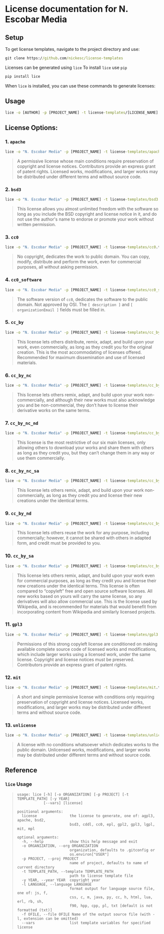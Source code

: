 # License documentation for N. Escobar Media

## Setup
To get license templates, navigate to the project directory and use:
``` cmd
git clone https://github.com/nickesc/license-templates
```

Licenses can be generated using `lice`
To install `lice` use `pip`
``` cmd
pip install lice
```


When `lice` is installed, you can use these commands to generate licenses:


## Usage

```cmd
lice -o [AUTHOR] -p [PROJECT_NAME] -t license-templates/[LICENSE_NAME].txt -f [FILE_NAME]
```

## License Options:

### 1. `apache`

```cmd
lice -o "N. Escobar Media" -p [PROJECT_NAME] -t license-templates/apache.txt -f LICENSE
```

> A permissive license whose main conditions require preservation of copyright and license notices. Contributors provide an express grant of patent rights. Licensed works, modifications, and larger works may be distributed under different terms and without source code.

### 2. `bsd3`

```cmd
lice -o "N. Escobar Media" -p [PROJECT_NAME] -t license-templates/bsd3.txt -f LICENSE
```

> This license allows you almost unlimited freedom with the software so long as you include the BSD copyright and license notice in it, and do not use the author's name to endorse or promote your work without written permission.

### 3. `cc0`

```cmd
lice -o "N. Escobar Media" -p [PROJECT_NAME] -t license-templates/cc0.txt -f LICENSE
```

> No copyright, dedicates the work to public domain. You can copy, modify, distribute and perform the work, even for commercial purposes, all without asking permission.

### 4. `cc0_software`

```cmd
lice -o "N. Escobar Media" -p [PROJECT_NAME] -t license-templates/cc0_software.txt -f LICENSE
```

> The software version of `cc0`, dedicates the software to the public domain. Not approved by OSI. The `[ description ]` and `[ organizationEmail ]` fields must be filled in.

### 5. `cc_by`

```cmd
lice -o "N. Escobar Media" -p [PROJECT_NAME] -t license-templates/cc_by.txt -f LICENSE
```

> This license lets others distribute, remix, adapt, and build upon your work, even commercially, as long as they credit you for the original creation. This is the most accommodating of licenses offered. Recommended for maximum dissemination and use of licensed materials.

### 6. `cc_by_nc`

```cmd
lice -o "N. Escobar Media" -p [PROJECT_NAME] -t license-templates/cc_by_nc.txt -f LICENSE
```

> This license lets others remix, adapt, and build upon your work non-commercially, and although their new works must also acknowledge you and be non-commercial, they don’t have to license their derivative works on the same terms.

### 7. `cc_by_nc_nd`

```cmd
lice -o "N. Escobar Media" -p [PROJECT_NAME] -t license-templates/cc_by_nc_nd.txt -f LICENSE
```

> This license is the most restrictive of our six main licenses, only allowing others to download your works and share them with others as long as they credit you, but they can’t change them in any way or use them commercially.

### 8. `cc_by_nc_sa`

```cmd
lice -o "N. Escobar Media" -p [PROJECT_NAME] -t license-templates/cc_by_nc_sa.txt -f LICENSE
```

> This license lets others remix, adapt, and build upon your work non-commercially, as long as they credit you and license their new creations under the identical terms.

### 9. `cc_by_nd`

```cmd
lice -o "N. Escobar Media" -p [PROJECT_NAME] -t license-templates/cc_by_nd.txt -f LICENSE
```

> This license lets others reuse the work for any purpose, including commercially; however, it cannot be shared with others in adapted form, and credit must be provided to you.

### 10. `cc_by_sa`

```cmd
lice -o "N. Escobar Media" -p [PROJECT_NAME] -t license-templates/cc_by_sa.txt -f LICENSE
```

> This license lets others remix, adapt, and build upon your work even for commercial purposes, as long as they credit you and license their new creations under the identical terms. This license is often compared to “copyleft” free and open source software licenses. All new works based on yours will carry the same license, so any derivatives will also allow commercial use. This is the license used by Wikipedia, and is recommended for materials that would benefit from incorporating content from Wikipedia and similarly licensed projects.

### 11. `gpl3`

```cmd
lice -o "N. Escobar Media" -p [PROJECT_NAME] -t license-templates/gpl3.txt -f LICENSE
```

> Permissions of this strong copyleft license are conditioned on making available complete source code of licensed works and modifications, which include larger works using a licensed work, under the same license. Copyright and license notices must be preserved. Contributors provide an express grant of patent rights.

### 12. `mit`

```cmd
lice -o "N. Escobar Media" -p [PROJECT_NAME] -t license-templates/mit.txt -f LICENSE
```

> A short and simple permissive license with conditions only requiring preservation of copyright and license notices. Licensed works, modifications, and larger works may be distributed under different terms and without source code.

### 13. `unlicense`

```cmd
lice -o "N. Escobar Media" -p [PROJECT_NAME] -t license-templates/unlicense.txt -f LICENSE
```

> A license with no conditions whatsoever which dedicates works to the public domain. Unlicensed works, modifications, and larger works may be distributed under different terms and without source code.


## Reference
### `lice` Usage
> ```
> usage: lice [-h] [-o ORGANIZATION] [-p PROJECT] [-t TEMPLATE_PATH] [-y YEAR]
>             [--vars] [license]
> 
> positional arguments:
>   license               the license to generate, one of: agpl3, apache, bsd2,
>                         bsd3, cddl, cc0, epl, gpl2, gpl3, lgpl, mit, mpl
> 
> optional arguments:
>   -h, --help            show this help message and exit
>   -o ORGANIZATION, --org ORGANIZATION
>                         organization, defaults to .gitconfig or
>                         os.environ["USER"]
>   -p PROJECT, --proj PROJECT
>                         name of project, defaults to name of current directory
>   -t TEMPLATE_PATH, --template TEMPLATE_PATH
>                         path to license template file
>   -y YEAR, --year YEAR  copyright year
>   -l LANGUAGE, --language LANGUAGE
>                         format output for language source file, one of: js, f,
>                         css, c, m, java, py, cc, h, html, lua, erl, rb, sh,
>                         f90, hpp, cpp, pl, txt [default is not formatted (txt)]
>   -f OFILE, --file OFILE Name of the output source file (with -l, extension can be omitted)
>   --vars                list template variables for specified license
> ```